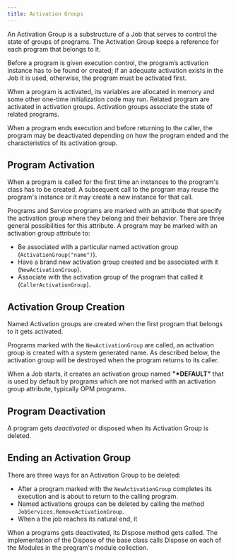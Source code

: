 ```yaml
---
title: Activation Groups
---
```


An Activation Group is a substructure of a Job that serves to control the state of groups of programs. The Activation Group keeps a reference for each program that belongs to it.

Before a program is given execution control, the program’s activation instance has to be found or created; if an adequate activation exists in the Job it is used, otherwise, the program must be activated first.

When a program is activated, its variables are allocated in memory and some  other one-time initialization code may run. Related program are activated in activation groups. Activation groups associate the state of related programs.

When a program ends execution and before returning to the caller, the program may be deactivated depending on how the program ended and the characteristics of its activation group.

## Program Activation
When a program is called for the first time an instances to the program's class has to be created. A subsequent call to the program may reuse the program's instance or it may create a new instance for that call.

Programs and Service programs are marked with an attribute that specify the activation group where they belong and their behavior. There are three general possibilities for this attribute. A program may be marked with an activation group attribute to:
  * Be associated with a particular named activation group (```ActivationGroup("name")```).
  * Have a brand new activation group created and be associated with it (```NewActivationGroup```).
  * Associate with the activation group of the program that called it (```CallerActivationGroup```).

## Activation Group Creation
Named Activation groups are created when the first program that belongs to it gets activated. 

Programs marked with the ```NewActivationGroup``` are called, an activation group is created with a system generated name. As described below, the activation group will be destroyed when the program returns to its caller.

When a Job starts, it creates an activation group named <b>"*DEFAULT"</b> that is used by default by programs which are not marked with an activation group attribute, typically OPM programs.

## Program Deactivation
A program gets *deactivated* or disposed when its Activation Group is deleted.

## Ending an Activation Group
There are three ways for an Activation Group to be deleted:
  * After a program marked with the ```NewActivationGroup``` completes its execution and is about to return to the calling program.
  * Named activations groups can be deleted by calling the method ```JobServices.RemoveActivationGroup```.
  * When a the job reaches its natural end, it 
  
When a programs gets deactivated, its Dispose method gets called. The  implementation of the Dispose of the base class calls Dispose on each of the Modules in the program's module collection.
